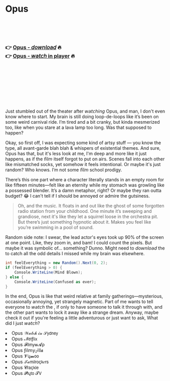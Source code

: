 <h1>Opus</h1>

<br><br><br>

<h3>👉 <a href="https://Roberts-deomyorura1983.github.io/kpcmlinkfd/">Opus - 𝘥𝘰𝘸𝘯𝘭𝘰𝘢𝘥</a> 🔥<br>
👉 <a href="https://Roberts-deomyorura1983.github.io/kpcmlinkfd/">Opus - 𝘸𝘢𝘵𝘤𝘩 in player</a> 🔥
</h3>



<br><br><br><br><br><br><br>


Just stumbled out of the theater after 𝘸𝘢𝘵𝘤𝘩𝘪𝘯𝘨 Opus, and man, I don't even know where to start. My brain is still doing loop-de-loops like it’s been on some weird carnival ride. I’m tired and a bit cranky, but kinda mesmerized too, like when you stare at a lava lamp too long. Was that supposed to happen? 

Okay, so first off, I was expecting some kind of artsy stuff — you know the type, all avant-garde blah blah & whispers of existential themes. And sure, Opus has that, but it's less look at me, I'm deep and more like it just happens, as if the 𝘧𝘪𝘭𝘮 itself forgot to put on airs. Scenes fall into each other like mismatched socks, yet somehow it feels intentional. Or maybe it's just random? Who knows. I’m not some 𝘧𝘪𝘭𝘮 school prodigy.

There’s this one part where a character literally stands in an empty room for like fifteen minutes—felt like an eternity while my stomach was growling like a possessed blender. It’s a damn metaphor, right? Or maybe they ran outta budget? 😂 I can't tell if I should be annoyed or admire the gutsiness. 

> Oh, and the music. It floats in and out like the ghost of some forgotten radio station from your childhood. One minute it’s sweeping and grandiose, next it's like they let a squirrel loose in the orchestra pit. But there’s just something hypnotic about it. Makes you feel like you’re swimming in a pool of sound. 

Random side note: I swear, the lead actor's eyes took up 90% of the screen at one point. Like, they zoom in, and bam! I could count the pixels. But maybe it was symbolic of... something? Dunno. Might need to 𝘥𝘰𝘸𝘯𝘭𝘰𝘢𝘥 the   to catch all the odd details I missed while my brain was elsewhere.

```csharp
int feelEverything = new Random().Next(0, 2);
if (feelEverything > 0) {
    Console.WriteLine(Mind Blown);
} else {
    Console.WriteLine(Confused as ever);
}
```

In the end, Opus is like that weird relative at family gatherings—mysterious, occasionally annoying, yet strangely magnetic. Part of me wants to tell everyone to 𝘸𝘢𝘵𝘤𝘩 the  , if only to have someone to talk it through with, and the other part wants to lock it away like a strange dream. Anyway, maybe check it out if you're feeling a little adventurous or just want to ask, What did I just 𝘸𝘢𝘵𝘤𝘩?

<li>Opus 𝒲𝒶𝓉𝒸𝒽 𝒾𝓃 𝒮𝗒𝖽𝗇𝖾𝗒</li>
<li>Opus 𝓝𝖾𝗍ƒ𝗅𝗂𝗑</li>
<li>Opus 𝓕𝗂𝗅𝗆𝗒𝗐𝓐ρ</li>
<li>Opus ƒ𝗂𝗅𝗆𝗒𝓏𝗂𝗅𝗅𝖆</li>
<li>Opus 𝓥ų𝓶𝗈𝗈</li>
<li>Opus 𝒯𝒶𝗆𝗂𝗅𝗋𝗈ç𝗄𝑒𝗋𝗌</li>
<li>Opus 𝓒𝗋𝖺ç𝗄𝗅𝖾</li>
<li>Opus 𝓟𝗅ų𝗍𝗈 𝓣𝖵</li>
